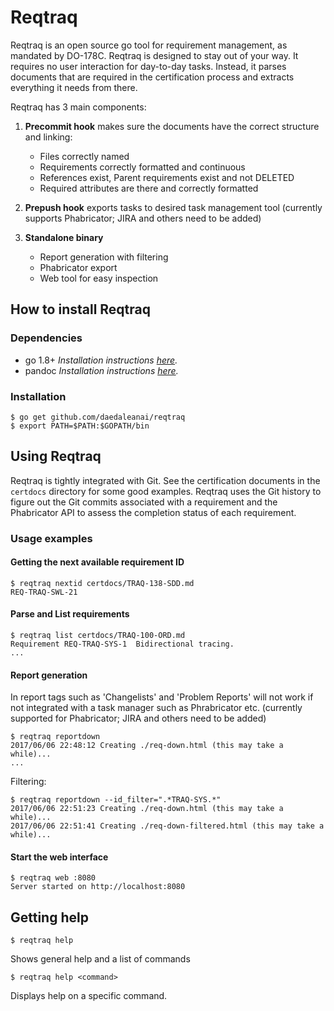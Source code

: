 # Reqtraq


Reqtraq is an open source go tool for requirement management, as mandated by
DO-178C.
Reqtraq is designed to stay out of your way. It requires no user interaction for day-to-day tasks.
Instead, it parses documents that are required in the certification process and extracts everything
it needs from there.

Reqtraq has 3 main components:
1. **Precommit hook** makes sure the documents have the correct structure and linking:
   * Files correctly named
   * Requirements correctly formatted and continuous
   * References exist, Parent requirements exist and not DELETED
   * Required attributes are there and correctly formatted

2. **Prepush hook** exports tasks to desired task management tool (currently supports Phabricator; JIRA and others need to be added)

3. **Standalone binary**
   * Report generation with filtering
   * Phabricator export
   * Web tool for easy inspection



## How to install Reqtraq
### Dependencies
  * go 1.8+ *Installation instructions [here](https://golang.org/doc/install).*
  * pandoc *Installation instructions [here](https://pandoc.org/installing.html).*


### Installation
```
$ go get github.com/daedaleanai/reqtraq
$ export PATH=$PATH:$GOPATH/bin
```

## Using Reqtraq
Reqtraq is tightly integrated with Git. See the certification documents in the `certdocs` directory for some good examples.
Reqtraq uses the Git history to figure out the Git commits associated with a requirement and the Phabricator API to assess the completion status of each requirement.

### Usage examples
#### Getting the next available requirement ID
```
$ reqtraq nextid certdocs/TRAQ-138-SDD.md
REQ-TRAQ-SWL-21
```

#### Parse and List requirements
```
$ reqtraq list certdocs/TRAQ-100-ORD.md
Requirement REQ-TRAQ-SYS-1  Bidirectional tracing.
...
```

#### Report generation
In report tags such as 'Changelists' and 'Problem Reports' will not work if not integrated with a task manager such as Phrabricator etc. (currently supported for Phabricator; JIRA and others need to be added)
```
$ reqtraq reportdown
2017/06/06 22:48:12 Creating ./req-down.html (this may take a while)...
...
```
Filtering:
```
$ reqtraq reportdown --id_filter=".*TRAQ-SYS.*"
2017/06/06 22:51:23 Creating ./req-down.html (this may take a while)...
2017/06/06 22:51:41 Creating ./req-down-filtered.html (this may take a while)...
```

#### Start the web interface
```
$ reqtraq web :8080
Server started on http://localhost:8080
```

## Getting help
```
$ reqtraq help
```
Shows general help and a list of commands
```
$ reqtraq help <command>
```
Displays help on a specific command.
